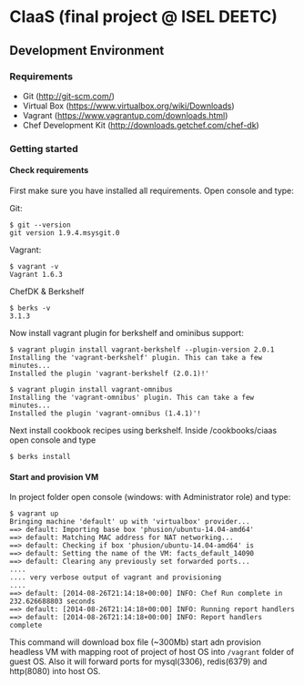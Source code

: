 # CIaaS (final project  @ ISEL DEETC)

## Development Environment

### Requirements

- Git (http://git-scm.com/)
- Virtual Box (https://www.virtualbox.org/wiki/Downloads) 
- Vagrant (https://www.vagrantup.com/downloads.html)
- Chef Development Kit (http://downloads.getchef.com/chef-dk)

### Getting started

#### Check requirements

First make sure you have installed all requirements. Open console and type:

Git:

	$ git --version
    git version 1.9.4.msysgit.0

Vagrant:

    $ vagrant -v
    Vagrant 1.6.3

ChefDK & Berkshelf

    $ berks -v
    3.1.3

Now install vagrant plugin for berkshelf and  ominibus support:

    $ vagrant plugin install vagrant-berkshelf --plugin-version 2.0.1
    Installing the 'vagrant-berkshelf' plugin. This can take a few minutes...
    Installed the plugin 'vagrant-berkshelf (2.0.1)!'

    $ vagrant plugin install vagrant-omnibus
    Installing the 'vagrant-omnibus' plugin. This can take a few minutes...
    Installed the plugin 'vagrant-omnibus (1.4.1)'!

Next install cookbook recipes using berkshelf. Inside /cookbooks/ciaas open console and type

    $ berks install


#### Start and provision VM

In project folder open console (windows: with Administrator role) and type:

    $ vagrant up
    Bringing machine 'default' up with 'virtualbox' provider...
    ==> default: Importing base box 'phusion/ubuntu-14.04-amd64'
    ==> default: Matching MAC address for NAT networking...
    ==> default: Checking if box 'phusion/ubuntu-14.04-amd64' is
    ==> default: Setting the name of the VM: facts_default_14090
    ==> default: Clearing any previously set forwarded ports...
    ....
    .... very verbose output of vagrant and provisioning
    ....
    ==> default: [2014-08-26T21:14:18+00:00] INFO: Chef Run complete in 232.626688803 seconds
    ==> default: [2014-08-26T21:14:18+00:00] INFO: Running report handlers
    ==> default: [2014-08-26T21:14:18+00:00] INFO: Report handlers complete

This command will download box file (~300Mb) start adn provision headless VM with mapping root of project of host OS into `/vagrant` folder of guest OS. Also it will forward ports for mysql(3306), redis(6379) and http(8080) into host OS.

